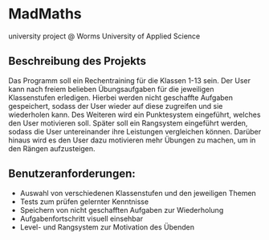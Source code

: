 # MadMaths
university project @ Worms University of Applied Science

## Beschreibung des Projekts
Das Programm soll ein Rechentraining für die Klassen 1-13 sein. Der User kann nach freiem belieben Übungsaufgaben für die jeweiligen Klassenstufen erledigen. Hierbei werden nicht geschaffte Aufgaben gespeichert, sodass der User wieder auf diese zugreifen und sie wiederholen kann. Des Weiteren wird ein Punktesystem eingeführt, welches den User motivieren soll. 
Später soll ein Rangsystem eingeführt werden, sodass die User untereinander ihre Leistungen vergleichen können. Darüber hinaus wird es den User dazu motivieren mehr Übungen zu machen, um in den Rängen aufzusteigen.

## Benutzeranforderungen:
-	Auswahl von verschiedenen Klassenstufen und den jeweiligen Themen 
-	Tests zum prüfen gelernter Kenntnisse
-	Speichern von nicht geschafften Aufgaben zur Wiederholung
-	Aufgabenfortschritt visuell einsehbar
-	Level- und Rangsystem zur Motivation des Übenden

